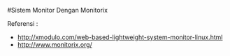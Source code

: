 #Sistem Monitor Dengan Monitorix

Referensi :
- http://xmodulo.com/web-based-lightweight-system-monitor-linux.html
- http://www.monitorix.org/
